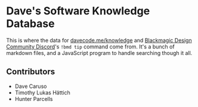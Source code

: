 # Dave's Software Knowledge Database
This is where the data for [davecode.me/knowledge][1] and [Blackmagic Design Community Discord][2]'s
`!bmd tip` command come from. It's a bunch of markdown files, and a JavaScript program to handle
searching though it all.

[1]: https://davecode.me/knowledge
[2]: https://discord.gg/b6DkWXV

## Contributors
- Dave Caruso
- Timothy Lukas Hättich
- Hunter Parcells
